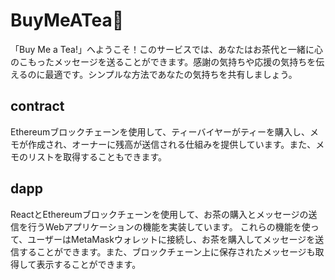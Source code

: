 # BuyMeATea🍵

「Buy Me a Tea!」へようこそ！このサービスでは、あなたはお茶代と一緒に心のこもったメッセージを送ることができます。感謝の気持ちや応援の気持ちを伝えるのに最適です。シンプルな方法であなたの気持ちを共有しましょう。

## contract
Ethereumブロックチェーンを使用して、ティーバイヤーがティーを購入し、メモが作成され、オーナーに残高が送信される仕組みを提供しています。また、メモのリストを取得することもできます。

## dapp

ReactとEthereumブロックチェーンを使用して、お茶の購入とメッセージの送信を行うWebアプリケーションの機能を実装しています。
これらの機能を使って、ユーザーはMetaMaskウォレットに接続し、お茶を購入してメッセージを送信することができます。また、ブロックチェーン上に保存されたメッセージも取得して表示することができます。
